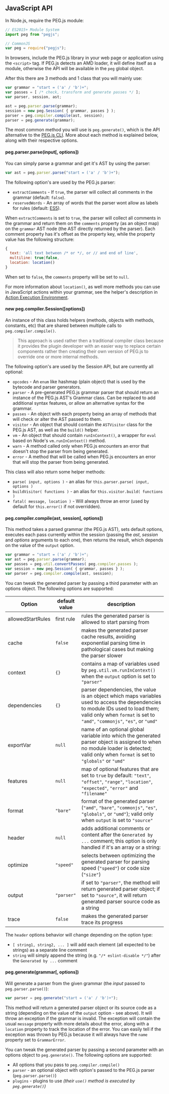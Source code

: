 ## JavaScript API

In Node.js, require the PEG.js module:

```js
// ES2015+ Module System
import peg from "pegjs";

// CommonJS
var peg = require("pegjs");
```

In browsers, include the PEG.js library in your web page or application using the `<script>` tag. If PEG.js detects an AMD loader, it will define itself as a module, otherwise the API will be available in the `peg` global object.

After this there are 3 methods and 1 class that you will mainly use:

```js
var grammar = "start = ('a' / 'b')+";
var passes = [ /* check, transform and generate passes */ ];
var parser, session, ast;

ast = peg.parser.parse(grammar);
session = new peg.Session( { grammar, passes } );
parser = peg.compiler.compile(ast, session);
parser = peg.generate(grammar);
```

The most common method you will use is `peg.generate()`, which is the API alternative to the [PEG.js CLI](./generating-a-parser.md). More about each method is explained below, along with their respective options.

#### peg.parser.parse(input[, options])

You can simply parse a grammar and get it's AST by using the parser:

```js
var ast = peg.parser.parse("start = ('a' / 'b')+");
```

The following option's are used by the PEG.js parser:

  * `extractComments` - If `true`, the parser will collect all comments in the grammar (default: `false`).
  * `reservedWords` - An array of words that the parser wont allow as labels for rules (default: [ES5](http://es5.github.io/#x7.6.1)).

When `extractComments` is set to `true`, the parser will collect all comments in the grammar and return them on the `comments` property (as an object map) on the `grammar` AST node (the AST directly returned by the parser). Each comment property has it's offset as the property key, while the property value has the following structure:

```js
{
  text: 'all text between /* or */, or // and end of line',
  multiline: true|false,
  location: location()
}
```

When set to `false`, the `comments` property will be set to `null`.

For more information about `location()`, as well more methods you can use in JavaScript actions within your grammar, see the helper's description in [Action Execution Environment](../grammar/action-execution-environment.md).

#### new peg.compiler.Session([options])

An instance of this class holds helpers (methods, objects with methods, constants, etc) that are shared between multiple calls to `peg.compiler.compile()`.

> This approach is used rather then a traditional compiler class because it provides the plugin developer with an easier way to replace certain components rather then creating their own version of PEG.js to override one or more internal methods.

The following option's are used by the Session API, but are currently all optional:

  * `opcodes` - An `enum` like hashmap (plain object) that is used by the bytecode and parser generators.
  * `parser` - A pre-generated PEG.js grammar parser that should return an instance of the PEG.js AST's Grammar class. Can be replaced to add additional syntax features, or allow an alternative syntax for the grammar.
  * `passes` - An object with each property being an array of methods that will check or alter the AST passed to them.
  * `visitor` - An object that should contain the `ASTVisitor` class for the PEG.js AST, as well as the `build()` helper.
  * `vm` - An object that should contain `runInContext()`, a wrapper for `eval` based on Node's `vm.runInContext()` method.
  * `warn` - A method called only when PEG.js encounters an error that doesn't stop the parser from being generated.
  * `error` - A method that will be called when PEG.js encounters an error that will stop the parser from being generated.

This class will also return some helper methods:

  * `parse( input, options )` - an alias for `this.parser.parse( input, options )`
  * `buildVisitor( functions )` - an alias for `this.visitor.build( functions )`
  * `fatal( message, location )` - Will always throw an error (used by default for `this.error()` if not overridden).

#### peg.compiler.compile(ast, session[, options])

This method takes a parsed grammar (the PEG.js AST), sets default options, executes each pass currently within the session (passing the _ast_, _session_ and _options_ arguments to each one), then returns the result, which depends on the value of the `output` option.

```js
var grammar = "start = ('a' / 'b')+";
var ast = peg.parser.parse(grammar);
var passes = peg.util.convertPasses( peg.compiler.passes );
var session = new peg.Session( { grammar, passes } );
var parser = peg.compiler.compile(ast, session);
```

You can tweak the generated parser by passing a third parameter with an options object. The following options are supported:

Option | default value | description
--- | --- | ---
allowedStartRules | first rule | rules the generated parser is allowed to start parsing from
cache | `false` | makes the generated parser cache results, avoiding exponential parsing time in pathological cases but making the parser slower
context | `{}` | contains a map of variables used by `peg.util.vm.runInContext()` when the `output` option is set to `"parser"`
dependencies | `{}` | parser dependencies, the value is an object which maps variables used to access the dependencies to module IDs used to load them; valid only when `format` is set to `"amd"`, `"commonjs"`, `"es"`, or `"umd"`
exportVar | `null` | name of an optional global variable into which the generated parser object is assigned to when no module loader is detected; valid only when `format` is set to `"globals"` or `"umd"`
features | `null` | map of optional features that are set to `true` by default: `"text"`, `"offset"`, `"range"`, `"location"`, `"expected"`, `"error"` and `"filename"`
format | `"bare"` | format of the generated parser (`"amd"`, `"bare"`, `"commonjs"`, `"es"`, `"globals"`, or `"umd"`); valid only when `output` is set to `"source"`
header | `null` | adds additional comments or content after the `Generated by ...` comment; this option is only handled if it's an array or a string:
optimize | `"speed"` | selects between optimizing the generated parser for parsing speed (`"speed"`) or code size (`"size"`)
output | `"parser"` | if set to `"parser"`, the method will return generated parser object; if set to `"source"`, it will return generated parser source code as a string
trace | `false` | makes the generated parser trace its progress

The `header` options behavior will change depending on the option type:
* `[ string1, string2, ... ]` will add each element (all expected to be strings) as a separate line comment
* `string` will simply append the string (e.g. `"/* eslint-disable */"`) after the `Generated by ...` comment

#### peg.generate(grammar[, options])

Will generate a parser from the given grammar (the _input_ passed to `peg.parser.parse()`):

```js
var parser = peg.generate("start = ('a' / 'b')+");
```

This method will return a generated parser object or its source code as a string (depending on the value of the `output` option - see above). It will throw an exception if the grammar is invalid. The exception will contain the usual `message` property with more details about the error, along with a `location` property to track the location of the error. You can easily tell if the exception was thrown by PEG.js because it will always have the `name` property set to `GrammarError`.

You can tweak the generated parser by passing a second parameter with an options object to `peg.generate()`. The following options are supported:

  * All options that you pass to `peg.compiler.compile()`
  * `parser` - an optional object with option's passed to the PEG.js parser (`peg.parser.parse()`)
  * `plugins` - plugins to use _(their `use()` method is executed by `peg.generate()`)_
